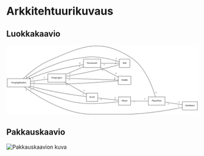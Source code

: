 # Arkkitehtuurikuvaus
## Luokkakaavio
![Luokkakaavion kuva](https://github.com/heidihas/otm-harjoitustyo/blob/master/dokumentaatio/kuvat/Pong_luokkakaavio.png)

## Pakkauskaavio
![Pakkauskaavion kuva](https://github.com/heidihas/otm-harjoitustyo/blob/master/dokumentaatio/kuvat/Pong_pakkauskaavio.png)
